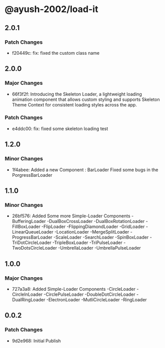 # @ayush-2002/load-it

## 2.0.1

### Patch Changes

- f20449c: fix: fixed the custom class name

## 2.0.0

### Major Changes

- 66f3f2f: Introducing the Skeleton Loader, a lightweight loading animation component that allows custom styling and supports Skeleton Theme Context for consistent loading styles across the app.

### Patch Changes

- e4ddc00: fix: fixed some skeleton loading test

## 1.2.0

### Minor Changes

- 1f4abee: Added a new Component : BarLoader
  Fixed some bugs in the PorgressBarLoader

## 1.1.0

### Minor Changes

- 26bf576: Added Some more Simple-Loader Components
  -BufferingLoader
  -DualBoxCrossLoader
  -DualBoxRotationLoader
  -FillBoxLoader
  -FlipLoader
  -FlippingDiamondLoader
  -GridLoader
  -LinearQueueLoader
  -LocationLoader
  -MergeSplitLoader
  -ProgressBarLoader
  -ScaleLoader
  -SearchLoader
  -SpinBoxLoader
  -TriDotCircleLoader
  -TripleBoxLoader
  -TriPulseLoader
  -TwoDotsCircleLoader
  -UmbrellaLoader
  -UmbrellaPulseLoader

## 1.0.0

### Major Changes

- 727a3a8: Added Simple-Loader Components
  -CircleLoader
  -CircleInLoader
  -CirclePulseLoader
  -DoubleDotCircleLoader
  -DualRingLoader
  -ElectronLoader
  -MutliCircleLoader
  -RingLoader

## 0.0.2

### Patch Changes

- 9d2e968: Initial Publish
